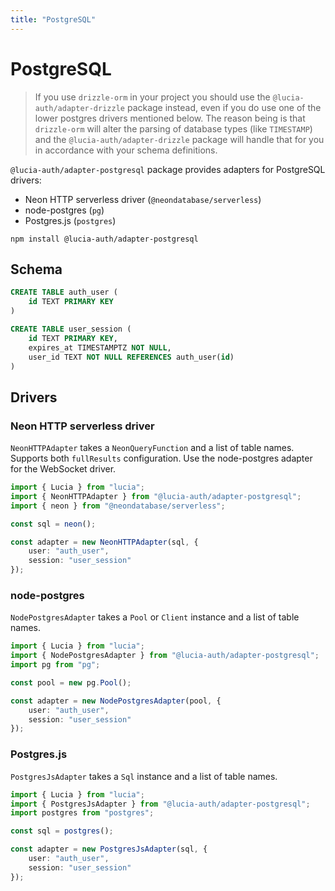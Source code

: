 ```yaml
---
title: "PostgreSQL"
---
```


# PostgreSQL

> If you use `drizzle-orm` in your project you should use the `@lucia-auth/adapter-drizzle` package instead, even if you do use one of the lower postgres drivers mentioned below. The reason being is that `drizzle-orm` will alter the parsing of database types (like `TIMESTAMP`) and the `@lucia-auth/adapter-drizzle` package will handle that for you in accordance with your schema definitions.

`@lucia-auth/adapter-postgresql` package provides adapters for PostgreSQL drivers:

-   Neon HTTP serverless driver (`@neondatabase/serverless`)
-   node-postgres (`pg`)
-   Postgres.js (`postgres`)

```
npm install @lucia-auth/adapter-postgresql
```

## Schema

```sql
CREATE TABLE auth_user (
    id TEXT PRIMARY KEY
)

CREATE TABLE user_session (
    id TEXT PRIMARY KEY,
    expires_at TIMESTAMPTZ NOT NULL,
    user_id TEXT NOT NULL REFERENCES auth_user(id)
)
```

## Drivers

### Neon HTTP serverless driver

`NeonHTTPAdapter` takes a `NeonQueryFunction` and a list of table names. Supports both `fullResults` configuration. Use the node-postgres adapter for the WebSocket driver.

```ts
import { Lucia } from "lucia";
import { NeonHTTPAdapter } from "@lucia-auth/adapter-postgresql";
import { neon } from "@neondatabase/serverless";

const sql = neon();

const adapter = new NeonHTTPAdapter(sql, {
	user: "auth_user",
	session: "user_session"
});
```

### node-postgres

`NodePostgresAdapter` takes a `Pool` or `Client` instance and a list of table names.

```ts
import { Lucia } from "lucia";
import { NodePostgresAdapter } from "@lucia-auth/adapter-postgresql";
import pg from "pg";

const pool = new pg.Pool();

const adapter = new NodePostgresAdapter(pool, {
	user: "auth_user",
	session: "user_session"
});
```

### Postgres.js

`PostgresJsAdapter` takes a `Sql` instance and a list of table names.

```ts
import { Lucia } from "lucia";
import { PostgresJsAdapter } from "@lucia-auth/adapter-postgresql";
import postgres from "postgres";

const sql = postgres();

const adapter = new PostgresJsAdapter(sql, {
	user: "auth_user",
	session: "user_session"
});
```
